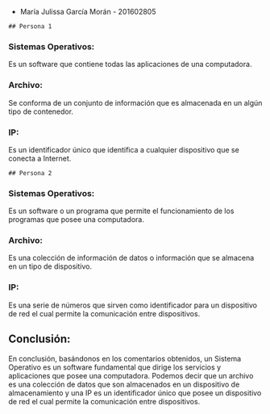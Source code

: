* María Julissa García Morán - 201602805

 ```## Persona 1 ```
### Sistemas Operativos:
Es un software que contiene todas las aplicaciones de una computadora.

### Archivo:
Se conforma de un conjunto de información que es almacenada en un algún tipo de contenedor.

### IP:
Es un identificador único que identifica a cualquier dispositivo que se conecta a Internet.


 ```## Persona 2 ```
### Sistemas Operativos:
Es un software o un programa que permite el funcionamiento de los programas que posee una computadora.

### Archivo:
Es una colección de información de datos o información que se almacena en un tipo de dispositivo.

### IP:
Es una serie de números que sirven como identificador para un dispositivo de red el cual permite la comunicación entre dispositivos.

## Conclusión:
En conclusión, basándonos en los comentarios obtenidos, un Sistema Operativo es un software fundamental que dirige los servicios y aplicaciones que posee una computadora. Podemos decir que un archivo es una colección de datos que son almacenados en un dispositivo de almacenamiento y una IP es un identificador único que posee un dispositivo de red el cual permite la comunicación entre dispositivos.
